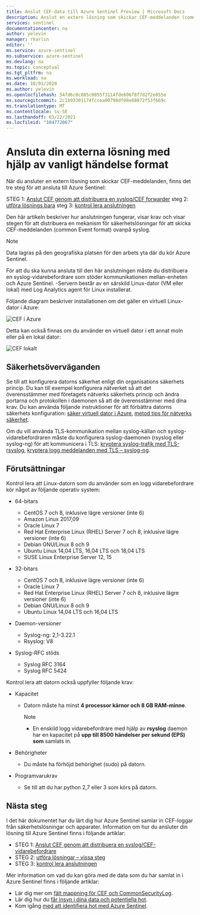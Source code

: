 ```yaml
---
title: Anslut CEF-data till Azure Sentinel Preview | Microsoft Docs
description: Anslut en extern lösning som skickar CEF-meddelanden (common Event format) till Azure Sentinel, med en Linux-dator som en logg vidarebefordrare.
services: sentinel
documentationcenter: na
author: yelevin
manager: rkarlin
editor: ''
ms.service: azure-sentinel
ms.subservice: azure-sentinel
ms.devlang: na
ms.topic: conceptual
ms.tgt_pltfrm: na
ms.workload: na
ms.date: 10/01/2020
ms.author: yelevin
ms.openlocfilehash: 54fd6c0c085c0055f3114fde606f8f7d2f2e055e
ms.sourcegitcommit: 2c1b93301174fccea00798df08e08872f53f669c
ms.translationtype: MT
ms.contentlocale: sv-SE
ms.lasthandoff: 03/22/2021
ms.locfileid: "104772067"
---
```

# <a name="connect-your-external-solution-using-common-event-format"></a>Ansluta din externa lösning med hjälp av vanligt händelse format

När du ansluter en extern lösning som skickar CEF-meddelanden, finns det tre steg för att ansluta till Azure Sentinel:

STEG 1: [Anslut CEF genom att distribuera en syslog/CEF forwarder](connect-cef-agent.md) steg 2: [utföra lösnings bara](connect-cef-solution-config.md) steg 3: [kontrol lera anslutningen](connect-cef-verify.md)

Den här artikeln beskriver hur anslutningen fungerar, visar krav och visar stegen för att distribuera en mekanism för säkerhetslösningar för att skicka CEF-meddelanden (common Event format) ovanpå syslog. 

> [!NOTE] 
> Data lagras på den geografiska platsen för den arbets yta där du kör Azure Sentinel.

För att du ska kunna ansluta till den här anslutningen måste du distribuera en syslog-vidarebefordrare som stöder kommunikationen mellan-enheten och Azure Sentinel.  -Servern består av en särskild Linux-dator (VM eller lokal) med Log Analytics agent för Linux installerat. 

Följande diagram beskriver installationen om det gäller en virtuell Linux-dator i Azure:

 ![CEF i Azure](./media/connect-cef/cef-syslog-azure.png)

Detta kan också finnas om du använder en virtuell dator i ett annat moln eller på en lokal dator: 

 ![CEF lokalt](./media/connect-cef/cef-syslog-onprem.png)

## <a name="security-considerations"></a>Säkerhetsöverväganden

Se till att konfigurera datorns säkerhet enligt din organisations säkerhets princip. Du kan till exempel konfigurera nätverket så att det överensstämmer med företagets nätverks säkerhets princip och ändra portarna och protokollen i daemonen så att de överensstämmer med dina krav. Du kan använda följande instruktioner för att förbättra datorns säkerhets konfiguration:  [säker virtuell dator i Azure](../virtual-machines/security-policy.md), [metod tips för nätverks säkerhet](../security/fundamentals/network-best-practices.md).

Om du vill använda TLS-kommunikation mellan syslog-källan och syslog-vidarebefordraren måste du konfigurera syslog-daemonen (rsyslog eller syslog-ng) för att kommunicera i TLS: [kryptera syslog-trafik med TLS-rsyslog](https://www.rsyslog.com/doc/v8-stable/tutorials/tls_cert_summary.html), [kryptera logg meddelanden med TLS – syslog-ng](https://support.oneidentity.com/technical-documents/syslog-ng-open-source-edition/3.22/administration-guide/60#TOPIC-1209298).
 
## <a name="prerequisites"></a>Förutsättningar

Kontrol lera att Linux-datorn som du använder som en logg vidarebefordrare kör något av följande operativ system:

- 64-bitars
  - CentOS 7 och 8, inklusive lägre versioner (inte 6)
  - Amazon Linux 2017,09
  - Oracle Linux 7
  - Red Hat Enterprise Linux (RHEL) Server 7 och 8, inklusive lägre versioner (inte 6)
  - Debian GNU/Linux 8 och 9
  - Ubuntu Linux 14,04 LTS, 16,04 LTS och 18,04 LTS
  - SUSE Linux Enterprise Server 12, 15

- 32-bitars
  - CentOS 7 och 8, inklusive lägre versioner (inte 6)
  - Oracle Linux 7
  - Red Hat Enterprise Linux (RHEL) Server 7 och 8, inklusive lägre versioner (inte 6)
  - Debian GNU/Linux 8 och 9
  - Ubuntu Linux 14,04 LTS och 16,04 LTS
 
- Daemon-versioner
  - Syslog-ng: 2,1-3.22.1
  - Rsyslog: V8
  
- Syslog-RFC stöds
  - Syslog RFC 3164
  - Syslog RFC 5424
 
Kontrol lera att datorn också uppfyller följande krav: 

- Kapacitet
  - Datorn måste ha minst **4 processor kärnor och 8 GB RAM-minne**.

    > [!NOTE]
    > - En enskild logg vidarebefordrare med hjälp av **rsyslog** daemon har en kapacitet på **upp till 8500 händelser per sekund (EPS) som** samlats in.

- Behörigheter
  - Du måste ha förhöjd behörighet (sudo) på datorn. 

- Programvarukrav
  - Se till att du har python 2,7 eller 3 som körs på datorn.

## <a name="next-steps"></a>Nästa steg

I det här dokumentet har du lärt dig hur Azure Sentinel samlar in CEF-loggar från säkerhetslösningar och apparater. Information om hur du ansluter din lösning till Azure Sentinel finns i följande artiklar:

- STEG 1: [Anslut CEF genom att distribuera en syslog/CEF-vidarebefordrare](connect-cef-agent.md)
- STEG 2: [utföra lösningar – vissa steg](connect-cef-solution-config.md)
- STEG 3: [kontrol lera anslutningen](connect-cef-verify.md)

Mer information om vad du kan göra med de data som du har samlat in i Azure Sentinel finns i följande artiklar:

- Lär dig mer om [fält mappning för CEF och CommonSecurityLog](cef-name-mapping.md).
- Lär dig hur du [får insyn i dina data och potentiella hot](quickstart-get-visibility.md).
- Kom igång [med att identifiera hot med Azure Sentinel](./tutorial-detect-threats-built-in.md).